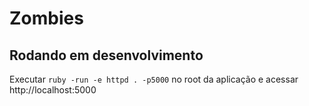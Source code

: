 # Zombies

## Rodando em desenvolvimento

Executar `ruby -run -e httpd . -p5000` no root da aplicação e acessar http://localhost:5000
